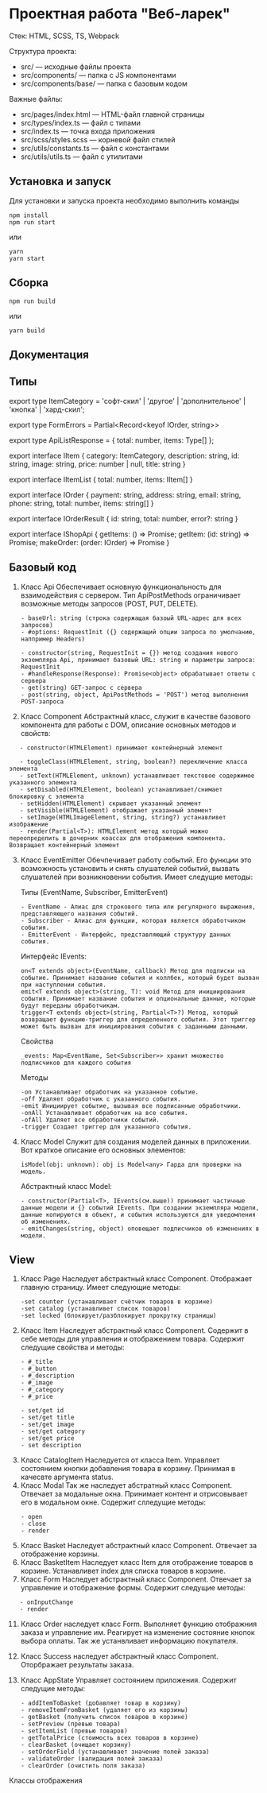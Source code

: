 # Проектная работа "Веб-ларек"

Стек: HTML, SCSS, TS, Webpack

Структура проекта:
- src/ — исходные файлы проекта
- src/components/ — папка с JS компонентами
- src/components/base/ — папка с базовым кодом

Важные файлы:
- src/pages/index.html — HTML-файл главной страницы
- src/types/index.ts — файл с типами
- src/index.ts — точка входа приложения
- src/scss/styles.scss — корневой файл стилей
- src/utils/constants.ts — файл с константами
- src/utils/utils.ts — файл с утилитами

## Установка и запуск
Для установки и запуска проекта необходимо выполнить команды

```
npm install
npm run start
```

или

```
yarn
yarn start
```
## Сборка

```
npm run build
```

или

```
yarn build
```

## Документация

## Типы
export type ItemCategory = 'софт-скил' | 'другое' | 'дополнительное' | 'кнопка' | 'хард-скил';

export type FormErrors = Partial<Record<keyof IOrder, string>>

export type ApiListResponse<Type> = {
  total: number,
  items: Type[]
};

export interface IItem {
  category: ItemCategory,
  description: string,
  id: string,
  image: string,
  price: number | null,
  title: string
}

export interface IItemList {
  total: number,
  items: IItem[]
}

export interface IOrder {
  payment: string,
  address: string,
  email: string,
  phone: string,
  total: number,
  items: string[]
}

export interface IOrderResult {
  id: string,
  total: number,
  error?: string
}

export interface IShopApi {
  getItems: () => Promise<IItemList>;
  getItem: (id: string) => Promise<IItem>;
  makeOrder: (order: IOrder) => Promise<IOrderResult>
}

## Базовый код

1. Класс Api
   Обеспечивает основную функциональность для взаимодействия с сервером. Тип ApiPostMethods ограничивает возможные методы запросов (POST, PUT, DELETE).
   ```
   - baseUrl: string (строка содержащая базоый URL-адрес для всех запросов)
   - #options: RequestInit ({} содержащий опции запроса по умолчанию, наппример Headers)

   - constructor(string, RequestInit = {}) метод создания нового экземпляра Api, принимает базовый URL: string и параметры запроса: RequestInit
   - #handleResponse(Response): Promise<object> обрабатывает ответы с сервера
   - get(string) GET-запрос с сервера
   - post(string, object, ApiPostMethods = 'POST') метод выполнения POST-запроса
   ```

2. Класс Component<T>
   Абстрактный класс, служит в качестве базового компонента для работы с DOM, описание основных методов и свойств:
```
   - constructor(HTMLElement) принимает контейнерный элемент

   - toggleClass(HTMLElement, string, boolean?) переключение класса элемента
   - setText(HTMLElement, unknown) устанавливает текстовое содержимое указанного элемента
   - setDisabled(HTMLElement, boolean) устанавливает/снимает блокировку с элемента
   - setHidden(HTMLElement) скрывает указанный элемент
   - setVisible(HTMLElement) отображает указанный элемент
   - setImage(HTMLImageElement, string, string?) устанавливет изображение
   - render(Partial<T>): HTMLElement метод который можно переопределить в дочерних коассах для отображения компонента. Возвращает контейнерный элемент
```
3. Класс EventEmitter
   Обечпечивает работу событий. Его функции это возможность установить и снять слушателей событий, вызвать слушателей при возникновении события. Имеет следущие методы:

   Типы (EventName, Subscriber, EmitterEvent)
   ```
   - EventName - Алиас для строкового типа или регулярного выражения, представляющего названия событий.
   - Subscriber - Алиас для функции, которая является обработчиком события.
   - EmitterEvent - Интерфейс, представляющий структуру данных события.
   ```

   Интерфейс IEvents:
   ```
   on<T extends object>(EventName, callback) Метод для подписки на событие. Принимает название события и коллбек, который будет вызван при наступлении события.
   emit<T extends object>(string, T): void Метод для инициирования события. Принимает название события и опциональные данные, которые будут переданы обработчикам.
   trigger<T extends object>(string, Partial<T>?) Метод, который возвращает функцию-триггер для определенного события. Этот триггер может быть вызван для инициирования события с заданными данными.
   ```
   Свойства
   ```
   _events: Map<EventName, Set<Subscriber>> хранит множество подписчиков для каждого события
   ```
   Методы
   ```
   -on Устанавливает обработчик на указанное событие.
   -off Удаляет обработчик с указанного события.
   -emit Инициирует событие, вызывая все подписанные обработчики.
   -onAll Устанавливает обработчик на все события.
   -ofAll Удаляет все обработчики событий.
   -trigger Создает триггер для указанного события.
   ```

5. Класс Model<T>
   Служит для создания моделей данных в приложении. Вот краткое описание его основных элементов:
   ```
   isModel(obj: unknown): obj is Model<any> Гарда для проверки на модель.
   ```
   Абстрактный класс Model<T>:
   ```
   - constructor(Partial<T>, IEvents(см.выше)) принимает частичные данные модели и {} событий IEvents. При создании экземпляра модели, данные копируются в объект, и события используются для уведомления об изменениях.
   - emitChanges(string, object) оповещает подписчиков об изменениях в модели.
   ```
## View

1. Класс Page
   Наследует абстрактный класс Component. Отображает главную страницу. Имеет следующие методы:
   ```
   -set counter (устанавливает счётчик товаров в корзине)
   -set catalog (устанавливет список товаров)
   -set locked (блокирует/разблокирует прокрутку страницы)
   ```
3. Класс Item
   Наследует абстрактный класс Component. Содержит в себе методы для управления и отображением товара. Содержит следущие свойства и методы:
   ```
   - #_title
   - #_button
   - #_description
   - #_image
   - #_category
   - #_price

   - set/get id
   - set/get title
   - set/get image
   - set/get category
   - set/get price
   - set description
   ```
5. Класс CatalogItem
   Наследуется от класса Item. Управляет состоянием кнопки добавления товара в корзину. Принимая в качесвте аргумента status.
6. Класс Modal
   Так же наследует абстратный класс Component. Отвечает за модальные окна. Принимает контент и отрисовывает его в модальном окне. Содержит слледущие методы:
   ```
   - open
   - close
   - render
   ```
8. Класс Basket
   Наследует абстрактный класс Component. Отвечает за отображение корзины.
9. Класс BasketItem
   Наследует класс Item для отображение товаров в корзине. Устанавливет index для списка товаров в корзине.
10. Класс Form
   Наследует абстрактный класс Component. Отвечает за управление и отображение формы. Содержит следущие методы:
```
   - onInputChange
   - render
```
11. Класс Order наследует класс Form. Выполняет функцию отображния заказа и управление им. Реагирует на изменение состояние кнопок выбора оплаты. Так же устанвливает информацию покупателя.
12. Класс Success наследует абстрактный класс Component. Оторбражает результаты заказа.
   
7. Класс AppState
   Управляет состоянием приложения. Содержит следущие методы:
   ```
   - addItemToBasket (добавляет товар в корзину)
   - removeItemFromBasket (удаляет его из корзины)
   - getBasket (получить список товаров в корзине)
   - setPreview (превью товара)
   - setItemList (превью товаров)
   - getTotalPrice (стоимость всех товаров в корзине)
   - clearBasket (очищает корзину)
   - setOrderField (устанавливает значение полей заказа)
   - validateOrder (валидация полей заказа)
   - clearOrder (очистить поля заказа)
   ```
   
Классы отображения



   
